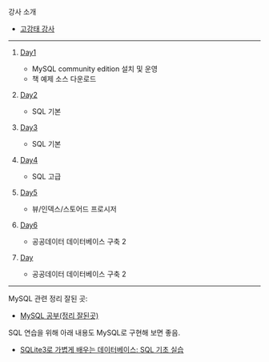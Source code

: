 강사 소개
 - [고강태 강사](https://gist.github.com/qkboo/c3023b93f858f86809994e5656017e6c)

---

1. [Day1](day1/README.md)
   -  MySQL community edition 설치 및 운영
   - 책 예제 소스 다운로드

2. [Day2](day2/README.md)
   - SQL 기본

3. [Day3](Day3/README.md)
   - SQL 기본

4. [Day4](Day3/README.md)
   - SQL 고급

5. [Day5](Day5/README.md)
   - 뷰/인덱스/스토어드 프로시저

6. [Day6](Day6/README.md)
   - 공공데이터 데이터베이스 구축 2

7. [Day](Day6/README.md)
   - 공공데이터 데이터베이스 구축 2

---
MySQL 관련 정리 잘된 곳:
 - [MySQL 공부(정리 잘된곳)](https://www.lostcatbox.com/2020/10/02/mysql/)

SQL 연습을 위해 아래 내용도 MySQL로 구현해 보면 좋음.
 - [SQLite3로 가볍게 배우는 데이터베이스: SQL 기초 실습](https://wikidocs.net/book/1530)

